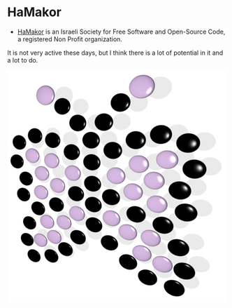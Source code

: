 # HaMakor


* [HaMakor](https://hamakor.org.il/) is an Israeli Society for Free Software and Open-Source Code, a registered Non Profit organization.

It is not very active these days, but I think there is a lot of potential in it and a lot to do.

![HaMakor logo](img/hamakor-logo-500x529.png)
